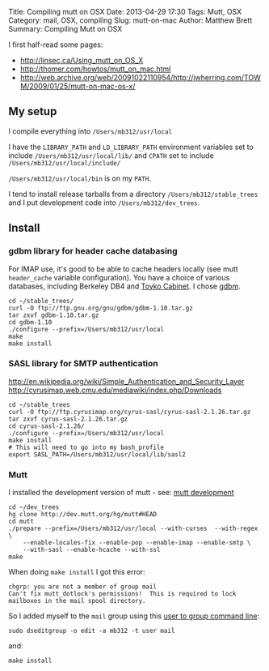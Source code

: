 Title: Compiling mutt on OSX
Date: 2013-04-29 17:30
Tags: Mutt, OSX
Category: mail, OSX, compiling
Slug: mutt-on-mac
Author: Matthew Brett
Summary: Compiling Mutt on OSX

I first half-read some pages:

* <http://linsec.ca/Using_mutt_on_OS_X>
* <http://thomer.com/howtos/mutt_on_mac.html>
* <http://web.archive.org/web/20091022110954/http://jwherring.com/TOWM/2009/01/25/mutt-on-mac-os-x/>

## My setup

I compile everything into `/Users/mb312/usr/local`

I have the `LIBRARY_PATH` and `LD_LIBRARY_PATH` environment variables set to
include `/Users/mb312/usr/local/lib/` and `CPATH` set to include
`/Users/mb312/usr/local/include/`

`/Users/mb312/usr/local/bin` is on my `PATH`.

I tend to install release tarballs from a directory `/Users/mb312/stable_trees`
and I put development code into `/Users/mb312/dev_trees`.

## Install

### gdbm library for header cache databasing

For IMAP use, it's good to be able to cache headers locally (see mutt
`header_cache` variable configuration).  You have a choice of various
databases, including Berkeley DB4 and [Toyko
Cabinet](http://fallabs.com/tokyocabinet/).  I chose
[gdbm](http://www.gnu.org.ua/software/gdbm/).

    cd ~/stable_trees/
    curl -O ftp://ftp.gnu.org/gnu/gdbm/gdbm-1.10.tar.gz
    tar zxvf gdbm-1.10.tar.gz
    cd gdbm-1.10
    ./configure --prefix=/Users/mb312/usr/local
    make
    make install

### SASL library for SMTP authentication

<http://en.wikipedia.org/wiki/Simple_Authentication_and_Security_Layer>
<http://cyrusimap.web.cmu.edu/mediawiki/index.php/Downloads>

    cd ~/stable_trees
    curl -O ftp://ftp.cyrusimap.org/cyrus-sasl/cyrus-sasl-2.1.26.tar.gz
    tar zxvf cyrus-sasl-2.1.26.tar.gz
    cd cyrus-sasl-2.1.26/
    ./configure --prefix=/Users/mb312/usr/local
    make install
    # This will need to go into my bash_profile
    export SASL_PATH=/Users/mb312/usr/local/lib/sasl2

### Mutt

I installed the development version of mutt - see: [mutt
development](http://dev.mutt.org/trac/)

    cd ~/dev_trees
    hg clone http://dev.mutt.org/hg/mutt#HEAD
    cd mutt
    ./prepare --prefix=/Users/mb312/usr/local --with-curses  --with-regex \
        --enable-locales-fix --enable-pop --enable-imap --enable-smtp \
        --with-sasl --enable-hcache --with-ssl
    make

When doing `make install` I got this error:

    chgrp: you are not a member of group mail
    Can't fix mutt_dotlock's permissions!  This is required to lock mailboxes in the mail spool directory.

So I added myself to the `mail` group using this [user to group command
line](http://superuser.com/questions/214004/how-to-add-user-to-a-group-from-mac-os-x-command-line):

    sudo dseditgroup -o edit -a mb312 -t user mail

and:

    make install

<!--- vim:ft=markdown -->

